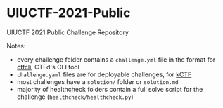# UIUCTF-2021-Public
UIUCTF 2021 Public Challenge Repository

Notes:
- every challenge folder contains a `challenge.yml` file in the format for [ctfcli](https://github.com/CTFd/ctfcli), CTFd's CLI tool
- `challenge.yaml` files are for deployable challenges, for [kCTF](https://github.com/google/kctf)
- most challenges have a `solution/` folder or `solution.md`
- majority of healthcheck folders contain a full solve script for the challenge (`healthcheck/healthcheck.py`)
